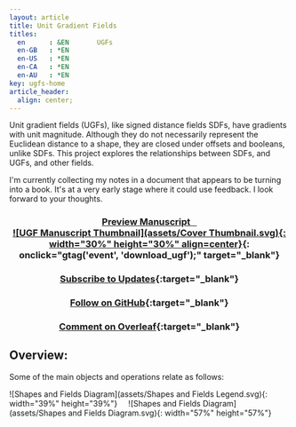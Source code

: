 ```yaml
---
layout: article
title: Unit Gradient Fields
titles:
  en      : &EN       UGFs
  en-GB   : *EN
  en-US   : *EN
  en-CA   : *EN
  en-AU   : *EN
key: ugfs-home
article_header:
  align: center;
---
```


<style>
h3 {
    text-align: center;
}
</style>

Unit gradient fields (UGFs), like signed distance fields SDFs, have gradients with unit magnitude.  Although they do not necessarily represent the Euclidean distance to a shape, they are closed under offsets and booleans, unlike SDFs.  This project explores the relationships between SDFs, and UGFs, and other fields.

I'm currently collecting my notes in a document that appears to be turning into a book.  It's at a very early stage where it could use feedback.  I look forward to your thoughts.

### [Preview Manuscript&nbsp;&nbsp;&nbsp; <br>![UGF Manuscript Thumbnail](assets/Cover Thumbnail.svg){: width="30%" height="30%" align=center}]( {{site.data.ugf.latest}} ){: onclick="gtag('event', 'download_ugf');" target="_blank"}

### [Subscribe to Updates](https://docs.google.com/forms/d/e/1FAIpQLSc7ODKkQD2kd8LXfOm2oLpm4oX-CWgO6g4Hz_fSaMZh3sm75Q/viewform?usp=sf_link){:target="_blank"}

### [Follow on GitHub](https://github.com/bcourter/UGFs){:target="_blank"}

### [Comment on Overleaf](https://www.overleaf.com/read/fczzwxwhktsj){:target="_blank"}

## Overview:
Some of the main objects and operations relate as follows:

![Shapes and Fields Diagram](assets/Shapes and Fields Legend.svg){: width="39%" height="39%"}
&nbsp;&nbsp;&nbsp;
![Shapes and Fields Diagram](assets/Shapes and Fields Diagram.svg){: width="57%" height="57%"}


<script src="https://giscus.app/client.js"
        data-repo="bcourter/bcourter.github.io"
        data-repo-id="R_kgDOI8ujxA"
        data-category="Announcements"
        data-category-id="DIC_kwDOI8ujxM4CU1QC"
        data-mapping="pathname"
        data-strict="0"
        data-reactions-enabled="1"
        data-emit-metadata="0"
        data-input-position="bottom"
        data-theme="light"
        data-lang="en"
        crossorigin="anonymous"
        async>
</script>